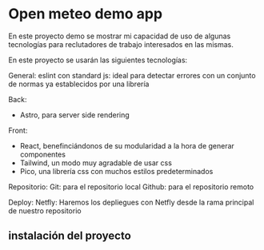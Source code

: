 # Open meteo demo app

En este proyecto demo se mostrar mi capacidad de uso de algunas tecnologías para reclutadores de trabajo interesados en las mismas.

En este proyecto se usarán las siguientes tecnologías:

General:
eslint con standard js: ideal para detectar errores con un conjunto de normas ya establecidos por una librería

Back:
- Astro, para server side rendering

Front:
- React, benefinciándonos de su modularidad a la hora de generar componentes
- Tailwind, un modo muy agradable de usar css
- Pico, una librería css con muchos estilos predeterminados

Repositorio:
Git: para el repositorio local
Github: para el repositorio remoto

Deploy:
Netfly: Haremos los depliegues con Netfly desde la rama principal de nuestro repositorio


## instalación del proyecto


